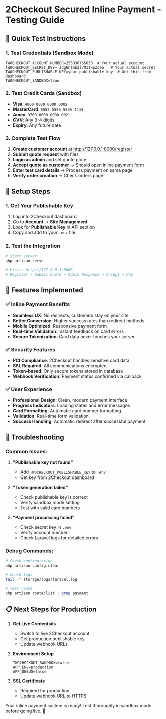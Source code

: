 # 2Checkout Secured Inline Payment - Testing Guide

## 🎯 **Quick Test Instructions**

### 1. **Test Credentials (Sandbox Mode)**
```env
TWOCHECKOUT_ACCOUNT_NUMBER=255036765830  # Your actual account
TWOCHECKOUT_SECRET_KEY='Jdg6htmb2[7MITxpZqea'  # Your actual secret
TWOCHECKOUT_PUBLISHABLE_KEY=your-publishable-key  # Get this from dashboard
TWOCHECKOUT_SANDBOX=true
```

### 2. **Test Credit Cards (Sandbox)**
- **Visa**: `4000 0000 0000 0002`
- **MasterCard**: `5555 5555 5555 4444`
- **Amex**: `3700 0000 0000 002`
- **CVV**: Any 3-4 digits
- **Expiry**: Any future date

### 3. **Complete Test Flow**
1. **Create customer account** at http://127.0.0.1:8000/register
2. **Submit quote request** with files
3. **Login as admin** and set quote price
4. **Accept quote as customer** → Should open inline payment form
5. **Enter test card details** → Process payment on same page
6. **Verify order creation** → Check orders page

## 🔧 **Setup Steps**

### 1. Get Your Publishable Key
1. Log into 2Checkout dashboard
2. Go to **Account** → **Site Management**
3. Look for **Publishable Key** in API section
4. Copy and add to your `.env` file

### 2. Test the Integration
```bash
# Start server
php artisan serve

# Visit: http://127.0.0.1:8000
# Register → Submit Quote → Admin Response → Accept → Pay
```

## 🚀 **Features Implemented**

### ✅ **Inline Payment Benefits**
- **Seamless UX**: No redirects, customers stay on your site
- **Better Conversion**: Higher success rates than redirect methods
- **Mobile Optimized**: Responsive payment form
- **Real-time Validation**: Instant feedback on card errors
- **Secure Tokenization**: Card data never touches your server

### ✅ **Security Features**
- **PCI Compliance**: 2Checkout handles sensitive card data
- **SSL Required**: All communications encrypted
- **Token-based**: Only secure tokens stored in database
- **Webhook Verification**: Payment status confirmed via callback

### ✅ **User Experience**
- **Professional Design**: Clean, modern payment interface
- **Progress Indicators**: Loading states and error messages
- **Card Formatting**: Automatic card number formatting
- **Validation**: Real-time form validation
- **Success Handling**: Automatic redirect after successful payment

## 🐛 **Troubleshooting**

### Common Issues:
1. **"Publishable key not found"**
   - Add `TWOCHECKOUT_PUBLISHABLE_KEY` to `.env`
   - Get key from 2Checkout dashboard

2. **"Token generation failed"**
   - Check publishable key is correct
   - Verify sandbox mode setting
   - Test with valid card numbers

3. **"Payment processing failed"**
   - Check secret key in `.env`
   - Verify account number
   - Check Laravel logs for detailed errors

### Debug Commands:
```bash
# Check configuration
php artisan config:clear

# Check logs
tail -f storage/logs/laravel.log

# Test route
php artisan route:list | grep payment
```

## 📋 **Next Steps for Production**

1. **Get Live Credentials**
   - Switch to live 2Checkout account
   - Get production publishable key
   - Update webhook URLs

2. **Environment Setup**
   ```env
   TWOCHECKOUT_SANDBOX=false
   APP_ENV=production
   APP_DEBUG=false
   ```

3. **SSL Certificate**
   - Required for production
   - Update webhook URL to HTTPS

Your inline payment system is ready! Test thoroughly in sandbox mode before going live. 🎉
